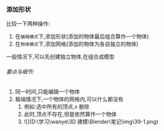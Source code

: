 ### 添加形状

比较一下两种操作:

1. 在`编辑模式`下,添加形状(添加的物体最后组合算作一个物体)
2. 在`物体模式`下,添加网格(添加的物体为各自独立的物体)

一般情况下,可以先创建独立物体,在组合成模型



###### 要点与细节:

1. 同一时间,只能编辑一个物体
2. 极端情况下,一个物体的网格内,可以什么都没有
   1. 例如:选中所有的顶点,x 删除
   2. 此时,顶点不存在,但是依然算作一个物体
   3. ![](D:\学习\wanye\3D 建模\Blender\笔记\img\39-1.png)